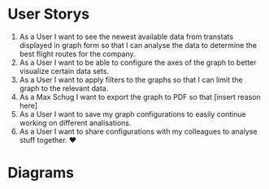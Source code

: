 # User Storys

1. As a User I want to see the newest available data from transtats displayed in graph form so that I can analyse the data to determine the best flight routes for the company.
2. As a User I want to be able to configure the axes of the graph to better visualize certain data sets.
3. As a User I want to apply filters to the graphs so that I can limit the graph to the relevant data.
4. As a Max Schug I want to export the graph to PDF so that [insert reason here]
5. As a User I want to save my graph configurations to easily continue working on different analisations.
6. As a User I want to share configurations with my colleagues to analyse stuff together. :heart:

# Diagrams
